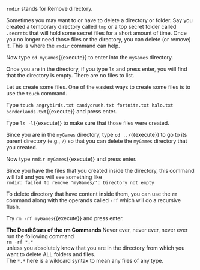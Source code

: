 `rmdir` stands for Remove directory.  

Sometimes you may want to or have to delete a directory or folder. Say you created a temporary directory called `tmp` or a top secret folder called `.secrets` that will hold some secret files for a short amount of time. Once you no longer need those files or the directory, you can delete (or remove) it. This is where the `rmdir` command can help.  

Now type `cd myGames`{{execute}} to enter into the `myGames` directory.

Once you are in the directory, if you type `ls` and press enter, you will find that the directory is empty. There are no files to list.

Let us create some files. One of the easiest ways to create some files is to use the `touch` command.

Type `touch angrybirds.txt candycrush.txt fortnite.txt halo.txt borderlands.txt`{{execute}} and press enter.

Type `ls -l`{{execute}} to make sure that those files were created.

Since you are in the `myGames` directory, type `cd ../`{{execute}} to go to its parent directory (e.g., `/`) so that you can delete the `myGames` directory that you created.  

Now type `rmdir myGames`{{execute}} and press enter.

Since you have the files that you created inside the directory, this command will fail and you will see something like  
`rmdir: failed to remove 'myGames/': Directory not empty`

To delete directory that have content inside them, you can use the `rm` command along with the operands called `-rf` which will do a recursive flush.

Try `rm -rf myGames`{{execute}} and press enter.  

__The DeathStars of the rm Commands__
Never ever, never ever, never ever run the following command   
`rm -rf *.*`  
unless you absolutely know that you are in the directory from which you want to delete ALL folders and files.   
The `*.*` here is a wildcard syntax to mean any files of any type.
